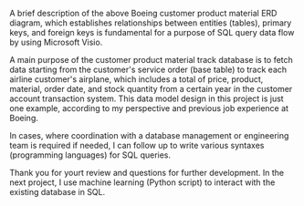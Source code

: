 A brief description of the above Boeing customer product material ERD diagram, which establishes relationships between entities (tables), primary keys, and foreign keys is fundamental for a purpose of SQL query data flow by using Microsoft Visio.


A main purpose of the customer product material track database is to fetch data starting from the customer's service order (base table) to track each airline customer's airplane, which includes a total of price, product, material, order date, and stock quantity from a certain year in the customer account transaction system. This data model design in this project is just one example, according to my perspective and previous job experience at Boeing. 

In cases, where coordination with a database management or engineering team is required if needed, I can follow up to write various syntaxes (programming languages) for SQL queries.

Thank you for yourt review and questions for further development. In the next project, I use machine learning (Python script) to interact with the existing database in SQL.  
